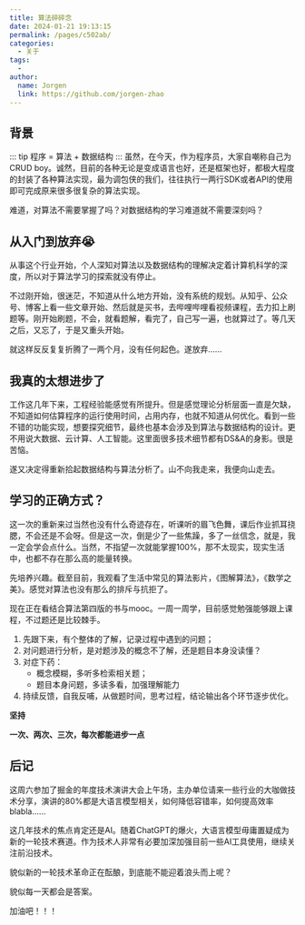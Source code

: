 ```yaml
---
title: 算法碎碎念
date: 2024-01-21 19:13:15
permalink: /pages/c502ab/
categories:
  - 关于
tags:
  - 
author: 
  name: Jorgen
  link: https://github.com/jorgen-zhao
---
```

## 背景
::: tip 程序 = 算法 + 数据结构
:::
虽然，在今天，作为程序员，大家自嘲称自己为CRUD boy。诚然，目前的各种无论是变成语言也好，还是框架也好，都极大程度的封装了各种算法实现，最为调包侠的我们，往往执行一两行SDK或者API的使用即可完成原来很多很复杂的算法实现。

难道，对算法不需要掌握了吗？对数据结构的学习难道就不需要深刻吗？

## 从入门到放弃😭
从事这个行业开始，个人深知对算法以及数据结构的理解决定着计算机科学的深度，所以对于算法学习的探索就没有停止。

不过刚开始，很迷茫，不知道从什么地方开始，没有系统的规划。从知乎、公众号、博客上看一些文章开始、然后就是买书，去哔哩哔哩看视频课程，去力扣上刷题等。刚开始刷题，不会，就看题解，看完了，自己写一遍，也就算过了。等几天之后，又忘了，于是又重头开始。

就这样反反复复折腾了一两个月，没有任何起色。遂放弃......

## 我真的太想进步了
工作这几年下来，工程经验能感觉有所提升。但是感觉理论分析层面一直是欠缺，不知道如何估算程序的运行使用时间，占用内存，也就不知道从何优化。看到一些不错的功能实现，想要探究细节，最终也基本会涉及到算法与数据结构的设计。更不用说大数据、云计算、人工智能。这里面很多技术细节都有DS&A的身影。很是苦恼。

遂又决定得重新拾起数据结构与算法分析了。山不向我走来，我便向山走去。

## 学习的正确方式？
这一次的重新来过当然也没有什么奇迹存在，听课听的眉飞色舞，课后作业抓耳挠腮，不会还是不会呀。但是这一次，倒是少了一些焦躁，多了一丝信念，就是，我一定会学会点什么。当然，不指望一次就能掌握100%，那不太现实，现实生活中，也都不存在那么高的能量转换。

先培养兴趣。截至目前，我观看了生活中常见的算法影片，《图解算法》，《数学之美》。感觉对算法也没有那么的排斥与抗拒了。

现在正在看结合算法第四版的书与mooc。一周一周学，目前感觉勉强能够跟上课程，不过题还是比较棘手。

1. 先跟下来，有个整体的了解，记录过程中遇到的问题；
2. 对问题进行分析，是对题涉及的概念不了解，还是题目本身没读懂？
3. 对症下药：
    * 概念模糊，多听多检索相关题；
    * 题目本身问题，多读多看，加强理解能力
4. 持续反馈，自我反哺，从做题时间，思考过程，结论输出各个环节逐步优化。

**坚持**

**一次、两次、三次，每次都能进步一点**


## 后记
这周六参加了掘金的年度技术演讲大会上午场，主办单位请来一些行业的大咖做技术分享，演讲的80%都是大语言模型相关，如何降低容错率，如何提高效率blabla......

这几年技术的焦点肯定还是AI。随着ChatGPT的爆火，大语言模型毋庸置疑成为新的一轮技术赛道。作为技术人非常有必要加深加强目前一些AI工具使用，继续关注前沿技术。

貌似新的一轮技术革命正在酝酿，到底能不能迎着浪头而上呢？

貌似每一天都会是答案。

加油吧！！！
